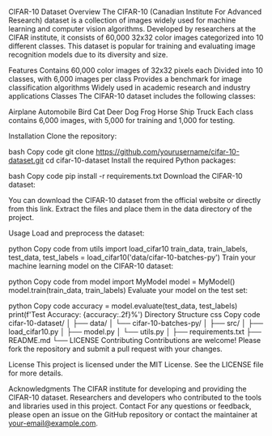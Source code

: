 
CIFAR-10 Dataset
Overview
The CIFAR-10 (Canadian Institute For Advanced Research) dataset is a collection of images widely used for machine learning and computer vision algorithms. Developed by researchers at the CIFAR institute, it consists of 60,000 32x32 color images categorized into 10 different classes. This dataset is popular for training and evaluating image recognition models due to its diversity and size.

Features
Contains 60,000 color images of 32x32 pixels each
Divided into 10 classes, with 6,000 images per class
Provides a benchmark for image classification algorithms
Widely used in academic research and industry applications
Classes
The CIFAR-10 dataset includes the following classes:

Airplane
Automobile
Bird
Cat
Deer
Dog
Frog
Horse
Ship
Truck
Each class contains 6,000 images, with 5,000 for training and 1,000 for testing.

Installation
Clone the repository:

bash
Copy code
git clone https://github.com/yourusername/cifar-10-dataset.git
cd cifar-10-dataset
Install the required Python packages:

bash
Copy code
pip install -r requirements.txt
Download the CIFAR-10 dataset:

You can download the CIFAR-10 dataset from the official website or directly from this link. Extract the files and place them in the data directory of the project.

Usage
Load and preprocess the dataset:

python
Copy code
from utils import load_cifar10
train_data, train_labels, test_data, test_labels = load_cifar10('data/cifar-10-batches-py')
Train your machine learning model on the CIFAR-10 dataset:

python
Copy code
from model import MyModel
model = MyModel()
model.train(train_data, train_labels)
Evaluate your model on the test set:

python
Copy code
accuracy = model.evaluate(test_data, test_labels)
print(f'Test Accuracy: {accuracy:.2f}%')
Directory Structure
css
Copy code
cifar-10-dataset/
│
├── data/
│   └── cifar-10-batches-py/
│
├── src/
│   ├── load_cifar10.py
│   ├── model.py
│   └── utils.py
│
├── requirements.txt
├── README.md
└── LICENSE
Contributing
Contributions are welcome! Please fork the repository and submit a pull request with your changes.

License
This project is licensed under the MIT License. See the LICENSE file for more details.

Acknowledgments
The CIFAR institute for developing and providing the CIFAR-10 dataset.
Researchers and developers who contributed to the tools and libraries used in this project.
Contact
For any questions or feedback, please open an issue on the GitHub repository or contact the maintainer at your-email@example.com.
